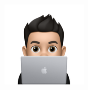 <h1><a href="https://www.carlosadriangarcia.com"><img width="50%" alt="Hi, I'm Carlos, a Front-End Engineer!" src="./assets/avatar-coding.svg"/></a></h1>

